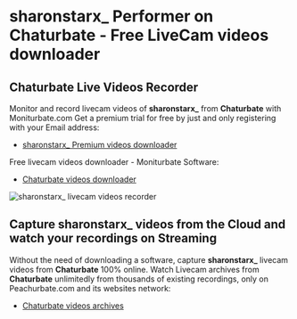 # sharonstarx_ Performer on Chaturbate - Free LiveCam videos downloader

## Chaturbate Live Videos Recorder

Monitor and record livecam videos of **sharonstarx_** from **Chaturbate** with Moniturbate.com
Get a premium trial for free by just and only registering with your Email address:
* [sharonstarx_ Premium videos downloader](https://moniturbate.com/request-demo-licence-key.html)

Free livecam videos downloader - Moniturbate Software:
* [Chaturbate videos downloader](https://moniturbate.com/moniturbate-download-software.html)

![sharonstarx_ livecam videos recorder](https://peachurnet.com/templates/moniturbate-software.png)


## Capture sharonstarx_ videos from the Cloud and watch your recordings on Streaming

Without the need of downloading a software, capture **sharonstarx_** livecam videos from **Chaturbate** 100% online.
Watch Livecam archives from **Chaturbate** unlimitedly from thousands of existing recordings, only on Peachurbate.com and its websites network:
* [Chaturbate videos archives](https://peachurnet.com/)